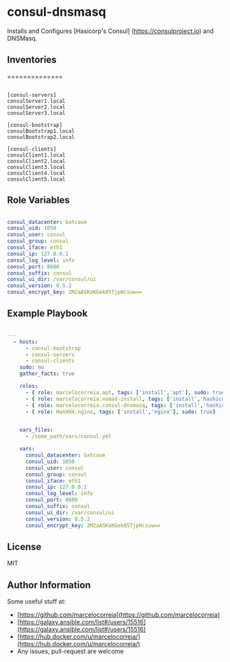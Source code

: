 # consul-dnsmasq

Installs and Configures [Hasicorp's Consul] (https://consulproject.io)
and DNSMasq.

## Inventories
==============

```

[consul-servers]
consulServer1.local
consulServer2.local
consulServer3.local

[consul-bootstrap]
consulBootstrap1.local
consulBootstrap2.local

[consul-clients]
consulClient1.local
consulClient2.local
consulClient3.local
consulClient4.local
consulClient5.local

```

## Role Variables
```yml

consul_datacenter: batcave
consul_uid: 1050
consul_user: consul
consul_group: consul
consul_iface: eth1
consul_ip: 127.0.0.1
consul_log_level: info
consul_port: 8600
consul_suffix: consul
consul_ui_dir: /var/consul/ui
consul_version: 0.5.2
consul_encrypt_key: 2M2aASKoKGek05TjpHcsuw==

```


Example Playbook
----------------
```yml

---
  - hosts:
      - consul-bootstrap
      - consul-servers
      - consul-clients
    sudo: no
    gather_facts: true

    roles:
      - { role: marcelocorreia.apt, tags: ['install','apt'], sudo: true, when: "ansible_system == 'Linux'"}
      - { role: marcelocorreia.nomad-install, tags: ['install','hashicorp','nomad']}
      - { role: marcelocorreia.consul-dnsmasq, tags: ['install','hashicorp','consul', 'dnsmasq','config']}
      - { role: HanXHX.nginx, tags: ['install','nginx'], sudo: true}


    vars_files:
      - /some_path/vars/consul.yml

    vars:
      consul_datacenter: batcave
      consul_uid: 1050
      consul_user: consul
      consul_group: consul
      consul_iface: eth1
      consul_ip: 127.0.0.1
      consul_log_level: info
      consul_port: 8600
      consul_suffix: consul
      consul_ui_dir: /var/consul/ui
      consul_version: 0.5.2
      consul_encrypt_key: 2M2aASKoKGek05TjpHczuw==

```

License
-------

MIT

Author Information
------------------

Some useful stuff at:
- [https://github.com/marcelocorreia](https://github.com/marcelocorreia)
-  [https://galaxy.ansible.com/list#/users/15516](https://galaxy.ansible.com/list#/users/15516)
-  [https://hub.docker.com/u/marcelocorreia/](https://hub.docker.com/u/marcelocorreia/)
-  Any issues, pull-request are welcome
